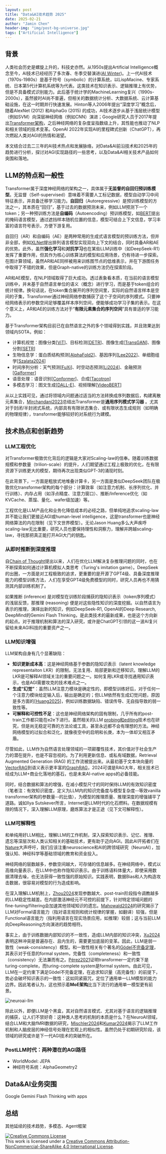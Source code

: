 ```yaml
---
layout: post
title: "Data&AI技术趋势 2025"
date: 2025-02-21
author: "Jamin Chen"
header-img: "img/post-bg-universe.jpg"
tags: ["Artificial Intelligence"]
---
```


## 背景

人类社会历史是螺旋上升的，科技史亦然。从1950s提出Artificial Intelligence概念至今，AI技术已经经历了多次春、冬季交替演进([AI Winter](https://en.wikipedia.org/wiki/AI_winter))。上一代AI技术（1970s-1980s）是基于符号（symbolic）的计算系统，以LispMacine、专家系统、日本第5代计算机系统等为代表。这类技术在知识表示、逻辑推理上有优势，但是不具备模式识别能力。此后基于统计学的MachineLearning复兴（1990s-2000s），虽然彼时AI尚不普遍，但相关的数据统计分析、大数据系统、云计算基础设施，在这一时期并行快速发展。Hinton等人2006年提出“深度学习”概念后，随着AlexNet (2012) 和AlphaGo (2015) 的成功，AI技术逐步从基于浅层统计模型（例如SVM）向深层神经网络（例如CNN）演进；Google研究人员于2017年提出[Transformer架构](https://arxiv.org/abs/1706.03762)，之后神经网络的复杂度呈指数级上升，其性能也推动了NLP和相关领域的技术变革。OpenAI 2022年实现AI的里程碑式创新（ChatGPT），再次燃起人类对AGI的热情和渴望。

本文结合过去二三年的AI技术热点和发展脉络，对Data&AI前沿技术和2025年的趋势进行分析，探讨对AGI实现路径的一些思考，以及Data&AI相关技术产品如何突围和落地。

## LLM的特点和一般性

Transformer属于深度神经网络的架构之一，具体属于**无监督的自回归预训练模型**。无监督（Self-supervised）意味着不需要人工标记数据，模型自动学习中间特征表示，并具备迁移学习能力。**自回归**（Autoregressive）是预训练模型的方法之一，其本质在“回归”，基于过去的数据预测未来，例如LLM预测下一个token；另一种预训练方法是**自编码**（Autoencoding）预训练模型，如[BERT](https://arxiv.org/abs/1810.04805)提出的掩码语言模型，通过遮挡样本随机位置的信息，模型可结合上下文信息，学习丰富的语言符号表示，方便下游复用。

自回归（AR）和自编码（AE）是两种常用的生成式语言模型的预训练方法，但并非全部，例如[XLNet](https://arxiv.org/abs/1906.08237)提出排列语言模型实现双向上下文的结合，同时具备AR和AE的优势。此外，虽然**强化学习**和**对抗学习**也在某些LLM训练中（如DeepSeek-R1）发挥了重要作用，但其作为核心训练算法的模型和应用场景，仍有待进一步探索。在图计算领域，虽然AR和AE同样被用来训练图节点的低维表示，并在下游图任务中取得了不错的效果，但是Graph-native的训练方法仍在探索阶段。

AR和AE模型，在NLP领域取得了巨大成功。透过表象看本质，在当前的语言模型训练中，并未基于自然语言单位的语义（概念）进行学习，而是基于token组合的统计规律。换句话说，在token集合展开的序列空间里，实际的自然语言样本是空间的子集，Transformer通过神经网络参数捕获了这个子空间的序列模式。只要神经网络表示的参数空间足够覆盖样本序列空间，便能够成功学习子集的表示。在这个意义上，AR和AE的训练方法对于“**有限元素集合的序列空间**”具有普适的学习能力。

基于Transformer架构目前已在自然语言之外的多个领域得到实践，并且效果达到领域内SOTA，例如：

* 计算机视觉：图像分类[[ViT](https://arxiv.org/abs/2010.11929)]、目标检测[[DETR](https://arxiv.org/abs/2005.12872)]、图像生成[[TransGAN](https://arxiv.org/abs/2102.07074)]、图像分割[[SETR](https://arxiv.org/abs/2012.15840)]
* 生物信息学：蛋白质结构预测[[AlphaFold2](https://www.nature.com/articles/s41586-021-03819-2)]、基因序列[[Lee2022](https://www.nature.com/articles/s41467-022-34152-5)]、单细胞组学[[Szalata2024](https://www.nature.com/articles/s41592-024-02353-z)]
* 时间序列分析：天气预测[[FuXi](https://www.nature.com/articles/s41612-023-00512-1)]、时空动态预测[[Li2024](https://www.nature.com/articles/s41467-022-34152-5)]、金融预测[[Galformer](https://www.nature.com/articles/s41598-024-72045-3)]
* 语音处理：语音识别[[Conformer](https://arxiv.org/abs/2005.08100)]、合成[[Tacotron](https://arxiv.org/abs/1712.05884)]
* 多模态学习：图文生成[[DALL-E](https://arxiv.org/abs/2102.12092)]、视频理解[[VideoBERT](https://arxiv.org/abs/1904.01766)]

从以上实践可见，通过将领域内问题通过适当的方法转换成序列数据后，构建离散元素集合，[Mirchandani2023](https://arxiv.org/pdf/2307.04721)总结出Transformer是**通用序列模式学习器** 。尤其对于封闭/半封闭式系统，内部具有有限状态集合、或有限状态生成规则（如明确的物理规律），transformer能够较好的对系统行为建模。

## 技术热点和创新趋势

### LLM工程优化

对Transformer极致优化背后的逻辑是大家对Scaling-law的信奉。随着训练数据规模和参数量（trilion-scale）的提升，人们期望通过工程上极致的优化，在有限资源下训练更大的模型，期待再次出现类似GPT-3的涌现时刻。

在此背景下，一方面是粗放式地堆叠计算卡，另一方面是类似DeepSeek团队在极致优化transformer架构的每个部分：计算效率（如注意力机制、长序列优化、并行训练）、内存占用（如浮点精度、注意力窗口）、推断/Inference优化（如KVCache、蒸馏、量化、wafer级加速）等。

工程优化是LLM产品化和业务化降低成本的必经之路，但单纯地追求scaling-law并不能让我们更接近AGI或human-level intelligence，这是transformer也是神经网络算法的内在限制（见下文世界模型）。无论Jason Huang多么大声疾呼scaling-law无比重要，研究人员也要保持理性和洞察力，理解并跨越scaling-law，寻找那把真正能打开AGI大门的钥匙。

### 从即时推断到深度推理

自[Chain of Thought](https://arxiv.org/abs/2201.11903)提出以来，人们在优化LLM解决复杂推理问题的同时，也在不断探索如何通过计算机模拟人类思考（Turing's imitation game）。DeepSeek的出圈，一方面是对工程极致的追求，更重要的是开源了GPT4级、具备深度推理能力的模型训练方法，人们在享受GPT4级免费模型的同时，研究人员再也不用猜测其内部训练机制了。

如果推断 (inference) 是对模型在训练阶段捕获的隐知识表示（token序列模式）的浅层反馈，那推理 (reasoning) 便是对这些隐性知识的深度挖掘。以自然语言为表示的推理，演绎出新的知识，例如DeepSeek-R1, OpenAI的Deep Research, DeepMind的Gemini Flash Thinking，是此类技术的最新成果，也是这个方向新的起点。对于推理机制和算法的深入研究，或许是ChatGPT引领的这一波AI复兴留给未来AGI科技的重要资产之一。

### LLM知识增强

LLM架构自身有几个显著缺陷：

* **知识更新成本高**：这是神经网络基于参数的隐知识表示（latent knowledge representaiton LKR）的限制，无法复用、局部更新和迁移知识。理解LLM的LKR是可解释AI领域关注的重要问题之一。如何复用LKR或寻找通用知识表示，也是AGI需要攻克的技术难点之一。
* **生成“幻觉”**：虽然LLM注意力模块是确定性的，即模型训练好后，对于任何一个注意力模块给定输入后，输出是确定的；但LLM依然有生成幻觉问题，原因是多方面的[[Huang2025](https://dl.acm.org/doi/abs/10.1145/3703155)]，例如训练数据缺陷、错误传导、无自指导致的弱一致性等。
* **可解释和可控性不足**：这也是神经网络架构的固有限制，几乎所有的post-train工作都只能在e2e下进行。虽然相关的LLM [probing和editing](https://arxiv.org/abs/2202.05262)技术也在研究，但是尚无稳定可靠的方法论或工具，甚至永远都不会有理想的方法。神经网络模型的过拟合和泛化，就像夜空中的启明和长庚，本为一体却又相互矛盾。

尽管如此，LLM作为自然语言处理领域的一项颠覆性技术，其价值对于社会生产力的潜在提升，也是不容忽视的。为了利用更新信息、或私有域数据，Retrieval Augmented Generation (RAG) 的工作流被提出来。从最初基于文本块向量的[VectorRAG](https://arxiv.org/abs/2005.11401)到语义表示更丰富的[GraphRAG](https://arxiv.org/abs/2404.16130)，2024可谓是RAG大年，相关技术已经成为LLM+商业化落地的基石，也是未来AI-native apps的必备技能。

同时，结合数据和算法的增强，在减小模型尺寸的同时保持LLM的有效知识密度（笔者注：有效知识密度，定义为LLM内的知识完备度与模型复杂度--等效vanilla transformer架构的参数量--的比值），为模型的推理质量、推理深度的增强铺平了道路。诚如Ilya Sutskever所言，Internet是LLM时代的化石燃料。在数据规模有限的情况下，深入理解LLM原理，磨炼算法才是正途（见下文可解释性）。

### LLM可解释性

和单纯用好LLM相比，理解LLM的工作机制，深入探索知识表示、记忆、推理、遗忘等深层次和人类认知相关的基础技术，更有助于迈向AGI。因此AI开拓者们在[Nature](https://www.nature.com/articles/s41467-023-37180-x)大声呼吁，我们应该注重neuroscience和AI的跨领域研究（NeuroAI），加强认知、神经科学等基础领域的教育和资金投入。

神经网络的层数越多，参数空间越大，可存储的信息越多。在神经网络中，模式以高维向量表示，在LLM中也称作隐知识表示。由于训练语料体量大，即使采用数据清理去噪，也无法获得一致性强的原始知识。实践表明，数据Bias和人为构造攻击数据，很容易对模型的行为造成影响。

在深入理解LLM机制上，[Zhou2024](https://www.nature.com/articles/s41586-024-07930-y)发现参数越大、post-train阶段指令调教越多的LLM稳定性越差。在内部激活神经元不可控的前提下，针对特定领域问题的fine-tuning/filtering会加速其他领域知识的遗忘。[Mahowald2024](https://www.sciencedirect.com/science/article/pii/S1364661324000275)的研究揭示了LLM对Formal语言能力（指对语言规则和统计规律的掌握，如翻译）较强，但是Functional语言能力（指利用语言在现实场景应用，如推理）较弱；这与当前LLM向DeepReasoning方向演进的趋势相符。

事实上，由于训练数据内部知识的不一致性，造成LLM内部的知识冲突，[Xu2024](https://aclanthology.org/2024.emnlp-main.486/)表明这种冲突是普遍存在、且内生的，需要更加底层的变革。因此，LLM是弱一致性（weak-consistency）模型。和一致性相关有个著名的[Gödel不完备定理](https://xiaming.site/2025/02/08/neurosymbolic-part2/)，其表示对于任意的formal system，完备性（completeness）和一致性（consistency）无法兼而有之。[Pérez2021](https://jmlr.org/papers/v22/20-302.html)证明transformer一定约束下是turing-complete，而turing-complete system是formal system。由此可见，LLM在一定约束下满足Gödel不完备定理，在追求知识量（高完备性）的前提下，势必会破坏知识表示的一致性：这如同紧箍咒，定位了通用单一LLM模型的能力边界。因此笔者认为，这也预示着**MoE架构**比当下流行的通用单一模型更有前景。

![neuroai-llm](/img/inpost/2025/neuroai-llm-brain.png)

除此以外，即便LLM是个黑盒，其对自然语言模式、尤其对基于语言的逻辑推理的捕获，让人们不禁好奇：这种类人思考的机制的本质是什么？在NeuroAI领域，结合LLM和大脑fMRI数据的研究，[Mischler2024](https://www.nature.com/articles/s42256-024-00925-4)和[Kumar2024](https://www.nature.com/articles/s41467-024-49173-5)揭示了LLM工作机制和人脑皮层的神经信号处理在宏观上的相似性。虽然仍处于初期研究阶段，该领域的研究或许是下一代AGI技术的突破所在。

### PostLLM时代：两种潜在的AGI路径

* WorldModel: JEPA
* 神经符号系统：AlphaGeometry2

## Data&AI业务突围

Google Gemini Flash Thinking with apps

## 总结

其他延续的技术趋势，多模态、Agent框架

<a rel="license" href="http://creativecommons.org/licenses/by-nc-sa/4.0/"><img alt="Creative Commons License" style="border-width:0" src="https://i.creativecommons.org/l/by-nc-sa/4.0/88x31.png" /></a><br />This work is licensed under a <a rel="license" href="http://creativecommons.org/licenses/by-nc-sa/4.0/">Creative Commons Attribution-NonCommercial-ShareAlike 4.0 International License</a>.
